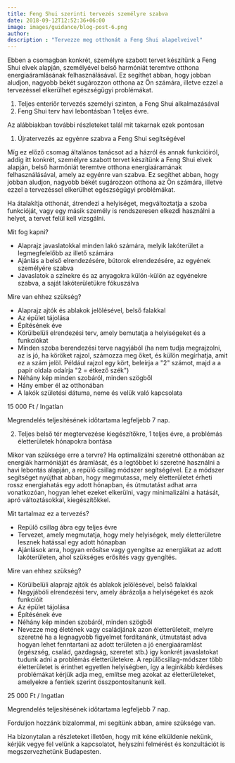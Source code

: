 ```yaml
---
title: Feng Shui szerinti tervezés személyre szabva
date: 2018-09-12T12:52:36+06:00
image: images/guidance/blog-post-6.png
author: 
description : "Tervezze meg otthonát a Feng Shui alapelveivel"
---
```


Ebben a csomagban konkrét, személyre szabott tervet készítünk a Feng Shui elvek alapján, személyével belső harmóniát teremtve otthona energiaáramlásának felhasználásával. Ez segíthet abban, hogy jobban aludjon, nagyobb békét sugározzon otthona az Ön számára, illetve ezzel a tervezéssel elkerülhet egészségügyi problémákat.


1. Teljes enteriőr tervezés személyi szinten, a Feng Shui alkalmazásával
2. Feng Shui terv havi lebontásban 1 teljes évre.

Az alábbiakban további részleteket talál mit takarnak ezek pontosan

1. Újratervezés az egyénre szabva a Feng Shui segítségével

Míg ez előző csomag általános tanácsot ad a házról és annak funkcióiról, addig itt konkrét, személyre szabott tervet készítünk a Feng Shui elvek alapján, belső harmóniát teremtve otthona energiaáramának felhasználásával, amely az egyénre van szabva. Ez segíthet abban, hogy jobban aludjon, nagyobb békét sugározzon otthona az Ön számára, illetve ezzel a tervezéssel elkerülhet egészségügyi problémákat.

Ha átalakítja otthonát, átrendezi a helyiséget, megváltoztatja a szoba funkcióját, vagy egy másik személy is rendszeresen elkezdi használni a helyet, a tervet felül kell vizsgálni. 

Mit fog kapni?
- Alaprajz javaslatokkal minden lakó számára, melyik lakóterület a legmegfelelőbb az illető számára
- Ajánlás a belső elrendezésére, bútorok elrendezésére, az egyének személyére szabva
- Javaslatok a színekre és az anyagokra külön-külön az egyénekre szabva, a saját lakóterületükre fókuszálva


Mire van ehhez szükség?
- Alaprajz ajtók és ablakok jelölésével, belső falakkal
- Az épület tájolása
- Építésének éve
- Körülbelüli elrendezési terv, amely bemutatja a helyiségeket és a funkciókat
- Minden szoba berendezési terve nagyjából (ha nem tudja megrajzolni, az is jó, ha köröket rajzol, számozza meg őket, és külön megírhatja, amit ez a szám jelöl. Például rajzol egy kört, beleírja a "2" számot, majd a a papír oldala odaírja "2 = étkező szék")
- Néhány kép minden szobáról, minden szögből
- Hány ember él az otthonában
- A lakók születési dátuma, neme és velük való kapcsolata

15 000 Ft / Ingatlan

Megrendelés teljesítésének időtartama legfeljebb 7 nap.

2. Teljes belső tér megtervezése kiegészítőkre, 1 teljes évre, a problémás életterületek hónapokra bontása

Mikor van szüksége erre a tervre?
Ha optimalizálni szeretné otthonában az energiák harmóniáját és áramlását, és a legtöbbet ki szeretné használni a havi lebontás alapján, a repülő csillag módszer segítségével.
Ez a módszer segítséget nyújthat abban, hogy megmutassa, mely életterületet érheti rossz energiahatás egy adott hónapban, és útmutatást adhat arra vonatkozóan, hogyan lehet ezeket elkerülni, vagy minimalizálni a hatását, apró változtásokkal, kiegészítőkkel.

Mit tartalmaz ez a tervezés?
- Repülő csillag ábra egy teljes évre
- Tervezet, amely megmutatja, hogy mely helyiségek, mely életterületre lesznek hatással egy adott hónapban
- Ajánlások arra, hogyan erősítse vagy gyengítse az energiákat az adott lakóterületen, ahol szükséges erősítés vagy gyengítés.

Mire van ehhez szükség?
- Körülbelüli alaprajz ajtók és ablakok jelölésével, belső falakkal
- Nagyjábóli elrendezési terv, amely ábrázolja a helyiségeket és azok funkcióit
- Az épület tájolása
- Építésének éve
- Néhány kép minden szobáról, minden szögből
- Nevezze meg életének vagy családjának azon életterületeit, melyre szeretné ha a legnagyobb figyelmet fordítanánk, útmutatást adva hogyan lehet fenntartani az adott területen a jó energiaáramlást (egészség, család, gazdagság, szeretet stb.) így konkrét javaslatokat tudunk adni a problémás életterületekre. A repülőcsillag-módszer több életterületet is érinthet egyetlen helyiségben, így a leginkább kérdéses problémákat kérjük adja meg, említse meg azokat az életterületeket, amelyekre a fentiek szerint összpontosítanunk kell.

25 000 Ft / Ingatlan

Megrendelés teljesítésének időtartama legfeljebb 7 nap.

Forduljon hozzánk bizalommal, mi segítünk abban, amire szüksége van.

Ha bizonytalan a részleteket illetően, hogy mit kéne elküldenie nekünk, kérjük vegye fel velünk a kapcsolatot, helyszíni felmérést és konzultációt is megszervezhetünk Budapesten.